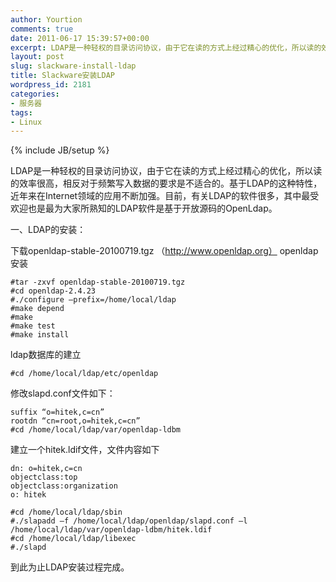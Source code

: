 ```yaml
---
author: Yourtion
comments: true
date: 2011-06-17 15:39:57+00:00
excerpt: LDAP是一种轻权的目录访问协议，由于它在读的方式上经过精心的优化，所以读的效率很高，相反对于频繁写入数据的要求是不适合的。基于LDAP的这种特性，近年来在Internet领域的应用不断加强。目前，有关LDAP的软件很多，其中最受欢迎也是最为大家所熟知的LDAP软件是基于开放源码的OpenLdap。
layout: post
slug: slackware-install-ldap
title: Slackware安装LDAP
wordpress_id: 2181
categories:
- 服务器
tags:
- Linux
---
```

{% include JB/setup %}

LDAP是一种轻权的目录访问协议，由于它在读的方式上经过精心的优化，所以读的效率很高，相反对于频繁写入数据的要求是不适合的。基于LDAP的这种特性，近年来在Internet领域的应用不断加强。目前，有关LDAP的软件很多，其中最受欢迎也是最为大家所熟知的LDAP软件是基于开放源码的OpenLdap。

一、LDAP的安装：

下载openldap-stable-20100719.tgz （http://www.openldap.org）
openldap安装

```
#tar -zxvf openldap-stable-20100719.tgz
#cd openldap-2.4.23
#./configure –prefix=/home/local/ldap
#make depend
#make
#make test 
#make install
```

ldap数据库的建立

```
#cd /home/local/ldap/etc/openldap
```

修改slapd.conf文件如下：

```
suffix “o=hitek,c=cn”
rootdn “cn=root,o=hitek,c=cn”
#cd /home/local/ldap/var/openldap-ldbm
```

建立一个hitek.ldif文件，文件内容如下

```
dn: o=hitek,c=cn
objectclass:top
objectclass:organization
o: hitek
```


```
#cd /home/local/ldap/sbin
#./slapadd –f /home/local/ldap/openldap/slapd.conf –l /home/local/ldap/var/openldap-ldbm/hitek.ldif
#cd /home/local/ldap/libexec
#./slapd
```

到此为止LDAP安装过程完成。
